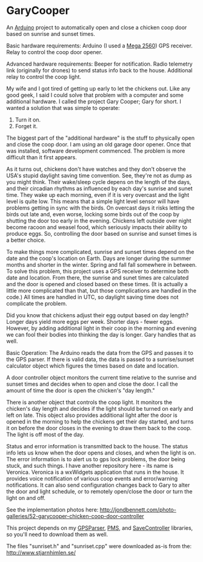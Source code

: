 # GaryCooper
An [Arduino](https://en.wikipedia.org/wiki/Arduino)
project to automatically open and close a chicken coop door based on
sunrise and sunset times.

Basic hardware requirements:
Arduino (I used a [Mega 2560](http://www.microcenter.com/product/431995/Arduino_Mega_2560))
GPS receiver.
Relay to control the coop door opener.

Advanced hardware requirements:
Beeper for notification.
Radio telemetry link (originally for drones) to send status info back to the
house.
Additional relay to control the coop light.

My wife and I got tired of getting up early to let the chickens out. Like any
good geek, I said I could solve that problem with a computer and some
additional hardware. I called the project Gary Cooper; Gary for short. I wanted
a solution that was simple to operate:

1. Turn it on.
2. Forget it.

The biggest part of the "additional hardware" is the stuff to physically open
and close the coop door. I am using an old garage door opener. Once that was
installed, software development commenced. The problem is more difficult than
it first appears.

As it turns out, chickens don't have watches and they don't observe the USA's
stupid daylight saving time convention. See, they're not as dump as you might
think. Their wake/sleep cycle depens on the length of the days, and their
circadian rhythms as influenced by each day's sunrise and sunet time. They wake
up each morning, even if it is very overcast and the light level is quite low.
This means that a simple light level sensor will have problems getting in sync
with the birds. On overcast days it risks letting the birds out late and, even
worse, locking some birds out of the coop by shutting the door too early in the
evening. Chickens left outside over night become racoon and weasel food, which
seriously impacts their ability to produce eggs. So, controlling the door based
on sunrise and sunset times is a better choice.

To make things more complicated, sunrise and sunset times depend on the date
and the coop's location on Earth. Days are longer during the summer months and
shorter in the winter. Spring and fall fall somewhere in between. To solve this
problem, this project uses a GPS receiver to determine both date and location.
From there, the sunrise and sunet times are calculated and the door is opened
and closed based on these times. (It is actually a little more complicated than
that, but those complications are handled in the code.) All times are handled
in UTC, so daylight saving time does not complicate the problem.

Did you know that chickens adjust their egg output based on day length? Longer
days yield more eggs per week. Shorter days -  fewer eggs. However, by adding
additional light in their coop in the morning and evening we can fool their
bodies into thinking the day is longer. Gary handles that as well.

Basic Operation:
The Arduino reads the data from the GPS and passes it to the GPS parser. If
there is valid data, the data is passed to a sunrise/sunset calculator object
which figures the times based on date and location.

A door controller object monitors the current time relative to the sunrise and
sunset times and decides when to open and close the door. I call the amount of
time the door is open the chicken's "day length."

There is another object that controls the coop light. It monitors the chicken's
day length and decides if the light should be turned on early and left on late.
This object also provides additional light after the door is opened in the
morning to help the chickens get their day started, and turns it on before the
door closes in the evening to draw them back to the coop. The light is off most
of the day.

Status and error information is transmitted back to the house. The status info
lets us know when the door opens and closes, and when the light is on. The
error information is to alert us to gps lock problems, the door being stuck,
and such things. I have another repository here - its name is Veronica.
Veronica is a wxWidgets application that runs in the house. It provides voice
notification of various coop events and error/warning notifications. It can
also send configuration changes back to Gary to alter the door and light
schedule, or to remotely open/close the door or turn the light on and off.

See the implementation photos here:
http://jondbennett.com/photo-galleries/52-garycooper-chicken-coop-door-controller

This project depends on my
[GPSParser](https://github.com/jondbennett/GPSParser),
[PMS](https://github.com/jondbennett/PMS), and
[SaveController](https://github.com/jondbennett/SaveController) libraries,
so you'll need to download them as well.

The files "sunriset.h" and "sunriset.cpp" were downloaded as-is from the:
http://www.stjarnhimlen.se/

